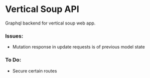 # Vertical Soup API
Graphql backend for vertical soup web app.

### Issues:

- Mutation response in update requests is of previous model state

### To Do:
- Secure certain routes


